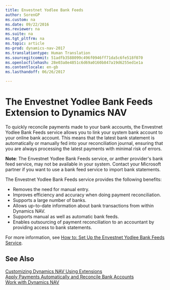 ```yaml
---
title: Envestnet Yodlee Bank Feeds
author: SorenGP
ms.custom: na
ms.date: 09/22/2016
ms.reviewer: na
ms.suite: na
ms.tgt_pltfrm: na
ms.topic: article
ms-prod: dynamics-nav-2017
ms.translationtype: Human Translation
ms.sourcegitcommit: 51adfb3588099c496f0946ff71da5c6fe518f070
ms.openlocfilehash: 28e03a8e4851c6d69a0160b847a19d6255ed1e1a
ms.contentlocale: en-gb
ms.lasthandoff: 06/26/2017

---
```


# <a name="the-envestnet-yodlee-bank-feeds-extension-to-dynamics-nav"></a>The Envestnet Yodlee Bank Feeds Extension to Dynamics NAV
To quickly reconcile payments made to your bank accounts, the Envestnet Yodlee Bank Feeds service allows you to link your system bank account to your online bank account. This means that the latest bank statement is automatically or manually fed into your reconciliation journal, ensuring that you are always processing the latest payments with minimal risk of errors.

**Note**: The Envestnet Yodlee Bank Feeds service, or anther provider's bank feed service, may not be available in your system. Contact your Microsoft partner if you want to use a bank feed service to import bank statements.

The Envestnet Yodlee Bank Feeds service provides the following benefits:

- Removes the need for manual entry.
- Improves efficiency and accuracy when doing payment reconciliation.
- Supports a large number of banks.
- Allows up-to-date information about bank transactions from within Dynamics NAV.
- Supports manual as well as automatic bank feeds.
- Enables outsourcing of payment reconciliation to an accountant by providing access to bank statements.

For more information, see [How to: Set Up the Envestnet Yodlee Bank Feeds Service](bank-how-setup-bank-statement-service.md).

## <a name="see-also"></a>See Also  
[Customizing Dynamics NAV Using Extensions ](ui-extensions.md)    
[Apply Payments Automatically and Reconcile Bank Accounts](receivables-apply-payments-auto-reconcile-bank-accounts.md)  
[Work with Dynamics NAV](ui-work-product.md)

